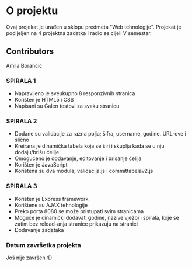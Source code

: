 # O projektu #

Ovaj projekat je urađen u sklopu predmeta "Web tehnologije". Projekat je podijeljen na 4 projektna zadatka i radio se cijeli V semestar.

## Contributors ##

Amila Borančić

### SPIRALA 1 ###

* Napravljeno je sveukupno 8 responzivnih stranica
* Korišten je HTML5 i CSS
* Napisani su Galen testovi za svaku stranicu

### SPIRALA 2 ###

* Dodane su validacije za razna polja; šifra, username, godine, URL-ove i slično
* Kreirana je dinamička tabela koja se širi i skuplja kada se u nju dodaju/brišu ćelije
* Omogućeno je dodavanje, editovanje i brisanje ćelija
* Korišten je JavaScript
* Korištena su dva modula; validacija.js i committabelav2.js

### SPIRALA 3 ###

* Korišten je Express framework
* Korištene su AJAX tehnologije
* Preko porta 8080 se može pristupati svim stranicama
* Moguće je dinamički dodavati godine, nazive vježbi i spirala, koje se zatim bez reload-anja stranice prikazuju na stranici
* Dodavanje zadataka

### Datum završetka projekta ###
Još nije završen :D
